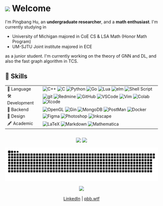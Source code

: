 # <img src="https://media.giphy.com/media/hvRJCLFzcasrR4ia7z/giphy.gif" width="35"> Welcome

I'm Pingbang Hu, an **undergraduate researcher**, and a **math enthusiast**. I'm currently studying in

* University of Michigan majored in CoE CS & LSA Math (Honor Math Program)
* UM-SJTU Joint institute majored in ECE

as a junior student. I'm currently working on the theory of GNN and DL, and also the fast graph algorithm in TCS.

## 🦾 Skills

<div align="center">

<table>
  <tr>
    <td>💬 Language</td>
    <td><img src="https://img.shields.io/badge/C%2B%2B-00599C?logo=c%2B%2B&logoColor=white" alt="C++"/> <img src="https://img.shields.io/badge/C-00599C?logo=c&logoColor=white" alt="C"/> <img src="https://img.shields.io/badge/python-3670A0?logo=python&logoColor=ffdd54" alt="Python"/> <img src="https://img.shields.io/badge/-Golang-00ADD8?logo=go&logoColor=white" alt="Go"/> <img src="https://img.shields.io/badge/Lua-2C2D72?logo=lua&logoColor=white" alt="Lua"/> <img src="https://img.shields.io/badge/elm-60B5CC?logo=elm&logoColor=white" alt="elm"/> <img src="https://img.shields.io/badge/shell_script-%23121011.svg?logo=gnu-bash&logoColor=white" alt="Shell Script"/></td>
  </tr>
  <tr>
    <td>🛠 Development</td>
    <td><img src="https://img.shields.io/badge/-Git-F05032?logo=git&logoColor=white" alt="git"/> <img src="https://img.shields.io/badge/-Redmine-B32024?logo=Redmine&logoColor=red" alt="Redmine"/> <img src="https://img.shields.io/badge/-GitHub-181717?logo=github&logoColor=white" alt="GitHub"/> <img src="https://img.shields.io/badge/-VS%20Code-007ACC?logo=visual%20studio%20code&logoColor=white" alt="VSCode"/> <img src="https://img.shields.io/badge/Vim-%2311AB00.svg?logo=vim&logoColor=white" alt="Vim"/> <img src="https://img.shields.io/badge/Colab-F9AB00?logo=googlecolab&color=525252" alt="Colab"/> <img src="https://img.shields.io/badge/Xcode-007ACC?logo=Xcode&logoColor=white" alt="Xcode"/></td>
  </tr>
  <tr>
    <td>🔩 Backend</td>
    <td><img src="https://img.shields.io/badge/OpenGL-FFFFFF?logo=opengl" alt="OpenGL"/> <img src="https://custom-icon-badges.herokuapp.com/badge/-Gin-00ADD8?logo=gin&logoColor=white" alt="Gin"/> <img src="https://img.shields.io/badge/MongoDB-4EA94B?logo=mongodb&logoColor=white" alt="MongoDB"/> <img src="https://img.shields.io/badge/Postman-FF6C37?logo=Postman&logoColor=white" alt="PostMan"/> <img src="https://img.shields.io/badge/-Docker-2496ED?logo=docker&logoColor=white" alt="Docker"/></td></td>
  </tr>
  <tr>
    <td>🎨 Design</td>
    <td><img src="https://img.shields.io/badge/-Figma-F24E1E?logo=figma&logoColor=white" alt="Figma"/> <img src="https://img.shields.io/badge/-Adobe%20Photoshop-31A8FF?logo=adobe%20photoshop&logoColor=white" alt="Photoshop"/> <img src="https://img.shields.io/badge/Inkscape-000000?logo=Inkscape&logoColor=white" alt="Inkscape"/></td>
  </tr>
  <tr>
    <td>🖋 Academic</td>
    <td><img src="https://img.shields.io/badge/LaTeX-%23008080.svg?logo=latex&logoColor=white" alt="LaTeX"/> <img src="https://img.shields.io/badge/Markdown-000000?logo=markdown&logoColor=white" alt="Markdown"/> <img src="https://img.shields.io/static/v1?message=Mathematica&color=DD1100&logo=Wolfram+Mathematica&logoColor=FFFFFF&label=" alt="Mathematica"/></td>
  </tr>
</table>

</div>

##

<p align="center">
  <img width="49%" src="https://github-readme-stats.vercel.app/api?username=sleepymalc&show_icons=true&count_private=true&include_all_commits=true&theme=dracula" />
  <img width="50.3%" src="https://github-readme-stats-peach-two.vercel.app/api/wakatime?username=sleepymalc&layout=compact&langs_count=8&theme=dracula" />
</p>
<p align="center">
    <img src="https://raw.githubusercontent.com/sleepymalc/sleepymalc/output/github-contribution-grid-snake.svg" />
</p>
<p align="center">
  <img src="https://profile-counter.glitch.me/sleepymalc/count.svg" />
</p>
<p align="center"><a href="https://www.linkedin.com/in/pingbang-hu-78a190215/">LinkedIn</a> | <a href=https://www.pbb.wtf>pbb.wtf</a> </p>

